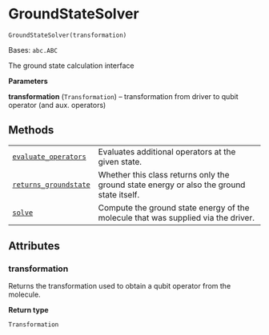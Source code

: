 # GroundStateSolver

<span id="undefined" />

`GroundStateSolver(transformation)`

Bases: `abc.ABC`

The ground state calculation interface

**Parameters**

**transformation** (`Transformation`) – transformation from driver to qubit operator (and aux. operators)

## Methods

|                                                                                                                                                                                                                                  |                                                                                          |
| -------------------------------------------------------------------------------------------------------------------------------------------------------------------------------------------------------------------------------- | ---------------------------------------------------------------------------------------- |
| [`evaluate_operators`](qiskit.chemistry.algorithms.GroundStateSolver.evaluate_operators#qiskit.chemistry.algorithms.GroundStateSolver.evaluate_operators "qiskit.chemistry.algorithms.GroundStateSolver.evaluate_operators")     | Evaluates additional operators at the given state.                                       |
| [`returns_groundstate`](qiskit.chemistry.algorithms.GroundStateSolver.returns_groundstate#qiskit.chemistry.algorithms.GroundStateSolver.returns_groundstate "qiskit.chemistry.algorithms.GroundStateSolver.returns_groundstate") | Whether this class returns only the ground state energy or also the ground state itself. |
| [`solve`](qiskit.chemistry.algorithms.GroundStateSolver.solve#qiskit.chemistry.algorithms.GroundStateSolver.solve "qiskit.chemistry.algorithms.GroundStateSolver.solve")                                                         | Compute the ground state energy of the molecule that was supplied via the driver.        |

## Attributes

<span id="undefined" />

### transformation

Returns the transformation used to obtain a qubit operator from the molecule.

**Return type**

`Transformation`
